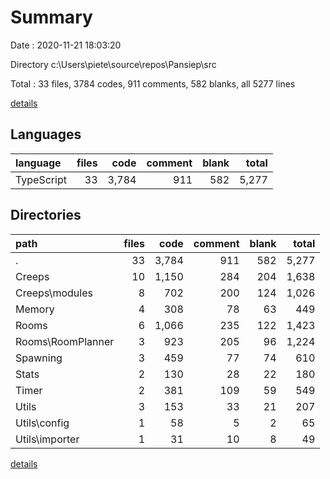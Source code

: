 # Summary

Date : 2020-11-21 18:03:20

Directory c:\Users\piete\source\repos\Pansiep\src

Total : 33 files,  3784 codes, 911 comments, 582 blanks, all 5277 lines

[details](details.md)

## Languages
| language | files | code | comment | blank | total |
| :--- | ---: | ---: | ---: | ---: | ---: |
| TypeScript | 33 | 3,784 | 911 | 582 | 5,277 |

## Directories
| path | files | code | comment | blank | total |
| :--- | ---: | ---: | ---: | ---: | ---: |
| . | 33 | 3,784 | 911 | 582 | 5,277 |
| Creeps | 10 | 1,150 | 284 | 204 | 1,638 |
| Creeps\modules | 8 | 702 | 200 | 124 | 1,026 |
| Memory | 4 | 308 | 78 | 63 | 449 |
| Rooms | 6 | 1,066 | 235 | 122 | 1,423 |
| Rooms\RoomPlanner | 3 | 923 | 205 | 96 | 1,224 |
| Spawning | 3 | 459 | 77 | 74 | 610 |
| Stats | 2 | 130 | 28 | 22 | 180 |
| Timer | 2 | 381 | 109 | 59 | 549 |
| Utils | 3 | 153 | 33 | 21 | 207 |
| Utils\config | 1 | 58 | 5 | 2 | 65 |
| Utils\importer | 1 | 31 | 10 | 8 | 49 |

[details](details.md)